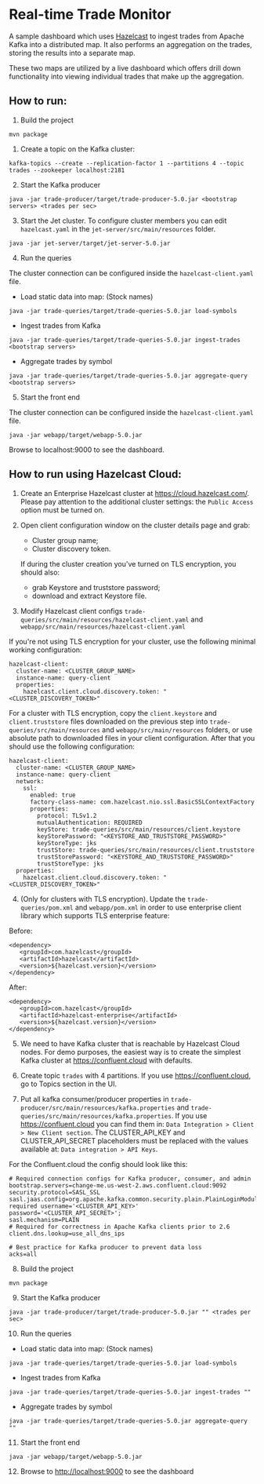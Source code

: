 # Real-time Trade Monitor

A sample dashboard which uses [Hazelcast](https://github.com/hazelcast/hazelcast)
to ingest trades from Apache Kafka into a distributed map. It also performs
an aggregation on the trades, storing the results into a separate map.

These two maps are utilized by a live dashboard which offers drill down
functionality into viewing individual trades that make up the aggregation.

## How to run:

1. Build the project

```
mvn package
```

1. Create a topic on the Kafka cluster:

```
kafka-topics --create --replication-factor 1 --partitions 4 --topic trades --zookeeper localhost:2181
```

2. Start the Kafka producer

```
java -jar trade-producer/target/trade-producer-5.0.jar <bootstrap servers> <trades per sec>
```

3. Start the Jet cluster. To configure cluster members you can edit 
`hazelcast.yaml` in the `jet-server/src/main/resources` folder.

```
java -jar jet-server/target/jet-server-5.0.jar
```

4. Run the queries

The cluster connection can be configured inside the `hazelcast-client.yaml` file.

* Load static data into map: (Stock names)
```
java -jar trade-queries/target/trade-queries-5.0.jar load-symbols
```

* Ingest trades from Kafka

```
java -jar trade-queries/target/trade-queries-5.0.jar ingest-trades <bootstrap servers>
```
* Aggregate trades by symbol
```
java -jar trade-queries/target/trade-queries-5.0.jar aggregate-query <bootstrap servers>
```

5. Start the front end

The cluster connection can be configured inside the `hazelcast-client.yaml` file.

```
java -jar webapp/target/webapp-5.0.jar 
```

Browse to localhost:9000 to see the dashboard.

## How to run using Hazelcast Cloud:

1. Create an Enterprise Hazelcast cluster at https://cloud.hazelcast.com/. Please pay attention to the additional
   cluster settings: the `Public Access` option must be turned on.

2. Open client configuration window on the cluster details page and grab:
   - Cluster group name;
   - Cluster discovery token. 
   
   If during the cluster creation you've turned on TLS encryption, you should also:
     - grab Keystore and truststore password;
     - download and extract Keystore file.

3. Modify Hazelcast client configs `trade-queries/src/main/resources/hazelcast-client.yaml` and
   `webapp/src/main/resources/hazelcast-client.yaml` 

If you're not using TLS encryption for your cluster, use the following minimal working configuration:
```
hazelcast-client:
  cluster-name: <CLUSTER_GROUP_NAME>
  instance-name: query-client
  properties:
    hazelcast.client.cloud.discovery.token: "<CLUSTER_DISCOVERY_TOKEN>"
```    

For a cluster with TLS encryption, copy the `client.keystore` and `client.truststore` files downloaded on the 
previous step into `trade-queries/src/main/resources` and `webapp/src/main/resources` folders, or use absolute path 
to downloaded files in your client configuration. After that you should use the following configuration:
```
hazelcast-client:
  cluster-name: <CLUSTER_GROUP_NAME>
  instance-name: query-client
  network:
    ssl:
      enabled: true
      factory-class-name: com.hazelcast.nio.ssl.BasicSSLContextFactory
      properties:
        protocol: TLSv1.2
        mutualAuthentication: REQUIRED
        keyStore: trade-queries/src/main/resources/client.keystore
        keyStorePassword: "<KEYSTORE_AND_TRUSTSTORE_PASSWORD>"
        keyStoreType: jks
        trustStore: trade-queries/src/main/resources/client.truststore
        trustStorePassword: "<KEYSTORE_AND_TRUSTSTORE_PASSWORD>"
        trustStoreType: jks
  properties:
    hazelcast.client.cloud.discovery.token: "<CLUSTER_DISCOVERY_TOKEN>"
```

4. (Only for clusters with TLS encryption). Update the `trade-queries/pom.xml` and `webapp/pom.xml` in order to use
   enterprise client library which supports TLS enterprise feature:

Before:
```
<dependency>
   <groupId>com.hazelcast</groupId>
   <artifactId>hazelcast</artifactId>
   <version>${hazelcast.version}</version>
</dependency>   
```

After:
```
<dependency>
   <groupId>com.hazelcast</groupId>
   <artifactId>hazelcast-enterprise</artifactId>
   <version>${hazelcast.version}</version>
</dependency>   
```

5. We need to have Kafka cluster that is reachable by Hazelcast Cloud nodes. For demo purposes, the easiest way is
   to create the simplest Kafka cluster at https://confluent.cloud with defaults.

6. Create topic `trades` with 4 partitions. If you use https://confluent.cloud, go to Topics section in the UI.

7. Put all kafka consumer/producer properties in `trade-producer/src/main/resources/kafka.properties` and
   `trade-queries/src/main/resources/kafka.properties`. If you use https://confluent.cloud you can find them in:
   `Data Integration > Client > New Client section`. The CLUSTER_API_KEY and CLUSTER_API_SECRET placeholders
   must be replaced with the values available at: `Data integration > API Keys`.

For the Confluent.cloud the config should look like this:
```
# Required connection configs for Kafka producer, consumer, and admin
bootstrap.servers=change-me.us-west-2.aws.confluent.cloud:9092
security.protocol=SASL_SSL
sasl.jaas.config=org.apache.kafka.common.security.plain.PlainLoginModule   required username='<CLUSTER_API_KEY>'   password='<CLUSTER_API_SECRET>';
sasl.mechanism=PLAIN
# Required for correctness in Apache Kafka clients prior to 2.6
client.dns.lookup=use_all_dns_ips

# Best practice for Kafka producer to prevent data loss
acks=all
```

8. Build the project

```
mvn package
```

9. Start the Kafka producer

```
java -jar trade-producer/target/trade-producer-5.0.jar "" <trades per sec>
```

10. Run the queries

* Load static data into map: (Stock names)
```
java -jar trade-queries/target/trade-queries-5.0.jar load-symbols
```

* Ingest trades from Kafka

```
java -jar trade-queries/target/trade-queries-5.0.jar ingest-trades ""
```
* Aggregate trades by symbol
```
java -jar trade-queries/target/trade-queries-5.0.jar aggregate-query ""
```

11. Start the front end

```
java -jar webapp/target/webapp-5.0.jar 
```

12. Browse to [http://localhost:9000](http://localhost:9000) to see the dashboard
